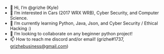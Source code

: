 - 👋 Hi, I’m @grizhe (Kyle)
- 👀 I’m interested in Cars (2017 WRX WRB), Cyber Security, and Computer Science.
- 🌱 I’m currently learning Python, Java, Json, and Cyber Security / Ethical Hacking :)
- 💞️ I’m looking to collaborate on any beginner python project!
- 📫 How to reach me discord and/or email! (grizhe#1737, grizhebusiness@gmail.com)

